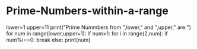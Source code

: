 # Prime-Numbers-within-a-range
lower=1
upper=11
print("Prime Nummbers from ",lower," and ",upper," are:")
for num in range(lower,upper+1):
  if num>1:
    for i in range(2,num):
      if num%i==0:
        break
    else:
        print(num)
    
